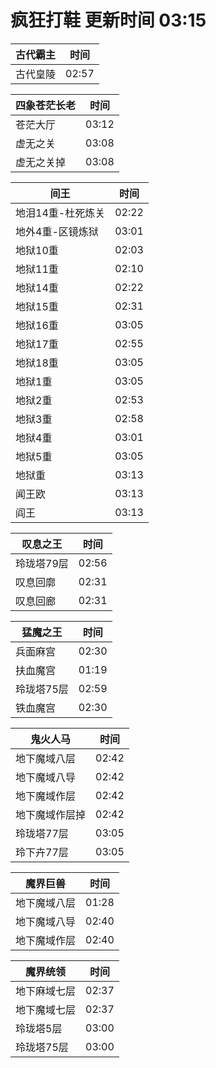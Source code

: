 # 疯狂打鞋 更新时间 03:15

| 古代霸主   | 时间    |
|--------|-------|
| 古代皇陵 | 02:57 |

| 四象苍茫长老   | 时间    |
|--------|-------|
| 苍茫大厅 | 03:12 |
| 虚无之关 | 03:08 |
| 虚无之关掉 | 03:08 |

| 间王   | 时间    |
|--------|-------|
| 地泪14重-杜死炼关 | 02:22 |
| 地外4重-区镜炼狱 | 03:01 |
| 地狱10重 | 02:03 |
| 地狱11重 | 02:10 |
| 地狱14重 | 02:22 |
| 地狱15重 | 02:31 |
| 地狱16重 | 03:05 |
| 地狱17重 | 02:55 |
| 地狱18重 | 03:05 |
| 地狱1重 | 03:05 |
| 地狱2重 | 02:53 |
| 地狱3重 | 02:58 |
| 地狱4重 | 03:01 |
| 地狱5重 | 03:05 |
| 地狱重 | 03:13 |
| 闻王欧 | 03:13 |
| 阎王 | 03:13 |

| 叹息之王   | 时间    |
|--------|-------|
| 玲珑塔79层 | 02:56 |
| 叹息回廓 | 02:31 |
| 叹息回廊 | 02:31 |

| 猛魔之王   | 时间    |
|--------|-------|
| 兵面麻宫 | 02:30 |
| 扶血魔宫 | 01:19 |
| 玲珑塔75层 | 02:59 |
| 铁血魔宫 | 02:30 |

| 鬼火人马   | 时间    |
|--------|-------|
| 地下魔域八层 | 02:42 |
| 地下魔域八导 | 02:42 |
| 地下魔域作层 | 02:42 |
| 地下魔域作层掉 | 02:42 |
| 玲珑塔77层 | 03:05 |
| 玲下卉77层 | 03:05 |

| 魔界巨兽   | 时间    |
|--------|-------|
| 地下魔域八层 | 01:28 |
| 地下魔域八导 | 02:40 |
| 地下魔域作层 | 02:40 |

| 魔界统领   | 时间    |
|--------|-------|
| 地下麻域七层 | 02:37 |
| 地下魔域七层 | 02:37 |
| 玲珑塔5层 | 03:00 |
| 玲珑塔75层 | 03:00 |